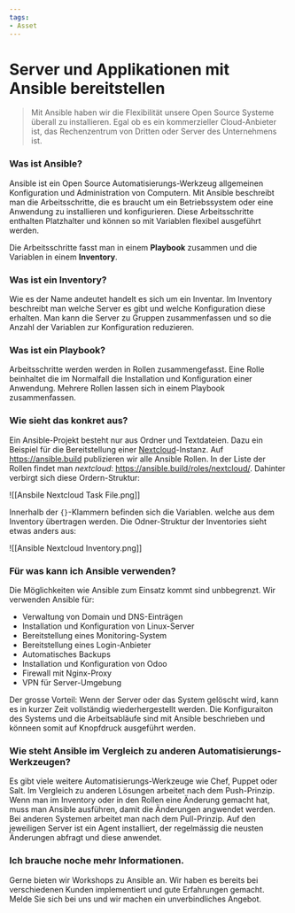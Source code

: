 ```yaml
---
tags:
- Asset
---
```

# Server und Applikationen mit Ansible bereitstellen

> Mit Ansible haben wir die Flexibilität unsere Open Source Systeme überall zu installieren. Egal ob es ein kommerzieller Cloud-Anbieter ist, das Rechenzentrum von Dritten oder Server des Unternehmens ist. 

### Was ist Ansible?

Ansible ist ein Open Source Automatisierungs-Werkzeug allgemeinen Konfiguration und Administration von Computern. Mit Ansible beschreibt man die Arbeitsschritte, die es braucht um ein Betriebssystem oder eine Anwendung zu installieren und konfigurieren. Diese Arbeitsschritte enthalten Platzhalter und können so mit Variablen flexibel ausgeführt werden.

Die Arbeitsschritte fasst man in einem **Playbook** zusammen und die Variablen in einem **Inventory**.

### Was ist ein Inventory?

Wie es der Name andeutet handelt es sich um ein Inventar. Im Inventory beschreibt man welche Server es gibt und welche Konfiguration diese erhalten. Man kann die Server zu Gruppen zusammenfassen und so die Anzahl der Variablen zur Konfiguration reduzieren.

### Was ist ein Playbook?

Arbeitsschritte werden werden in Rollen zusammengefasst. Eine Rolle beinhaltet die im Normalfall die Installation und Konfiguration einer Anwendung. Mehrere Rollen lassen sich in einem Playbook zusammenfassen.

### Wie sieht das konkret aus?

Ein Ansible-Projekt besteht nur aus Ordner und Textdateien. Dazu ein Beispiel für die Bereitstellung einer [Nextcloud](https://nextcloud.com/)-Instanz. Auf https://ansible.build publizieren wir alle Ansible Rollen. In der Liste der Rollen findet man *nextcloud*: https://ansible.build/roles/nextcloud/. Dahinter verbirgt sich diese Ordern-Struktur:

![[Ansbile Nextcloud Task File.png]]

Innerhalb der `{}`-Klammern befinden sich die Variablen. welche aus dem Inventory übertragen werden. Die Odner-Struktur der Inventories sieht etwas anders aus:

![[Ansible Nextcloud Inventory.png]]

### Für was kann ich Ansible verwenden?

Die Möglichkeiten wie Ansible zum Einsatz kommt sind unbbegrenzt. Wir verwenden Ansible für:

* Verwaltung von Domain und DNS-Einträgen
* Installation und Konfiguration von Linux-Server
* Bereitstellung eines Monitoring-System
* Bereitstellung eines Login-Anbieter
* Automatisches Backups
* Installation und Konfiguration von Odoo
* Firewall mit Nginx-Proxy
* VPN für Server-Umgebung

Der grosse Vorteil: Wenn der Server oder das System gelöscht wird, kann es in kurzer Zeit vollständig wiederhergestellt werden. Die Konfiguraiton des Systems und die Arbeitsabläufe sind mit Ansible beschrieben und könneen somit auf Knopfdruck ausgeführt werden.

### Wie steht Ansible im Vergleich zu anderen Automatisierungs-Werkzeugen?

Es gibt viele weitere Automatisierungs-Werkzeuge wie Chef, Puppet oder Salt. Im Vergleich zu anderen Lösungen arbeitet nach dem Push-Prinzip. Wenn man im Inventory oder in den Rollen eine Änderung gemacht hat, muss man Ansible ausführen, damit die Änderungen angwendet werden. Bei anderen Systemen arbeitet man nach dem Pull-Prinzip. Auf den jeweiligen Server ist ein Agent installiert, der regelmässig die neusten Änderungen abfragt und diese anwendet.

### Ich brauche noche mehr Informationen.

Gerne bieten wir Workshops zu Ansible an. Wir haben es bereits bei verschiedenen Kunden implementiert und gute Erfahrungen gemacht. Melde Sie sich bei uns und wir machen ein unverbindliches Angebot.
